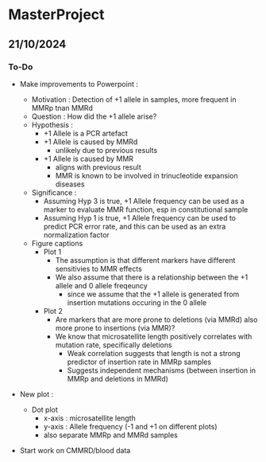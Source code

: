 # MasterProject

## 21/10/2024

### To-Do

- Make improvements to Powerpoint :
    - Motivation : Detection of +1 allele in samples, more frequent in MMRp tnan MMRd
    - Question : How did the +1 allele arise?
    - Hypothesis : 
        - +1 Allele is a PCR artefact
        - +1 Allele is caused by MMRd
            - unlikely due to previous results
        - +1 Allele is caused by MMR
            - aligns with previous result
            - MMR is known to be involved in trinucleotide expansion diseases
    - Significance :
        - Assuming Hyp 3 is true, +1 Allele frequency can be used as a marker to evaluate MMR function, esp in constitutional sample
        - Assuming Hyp 1 is true, +1 Allele frequency can be used to predict PCR error rate, and this can be used as an extra normalization factor
    - Figure captions
        - Plot 1
            - The assumption is that different markers have different sensitivies to MMR effects
            - We also assume that there is a relationship between the +1 allele and 0 allele freqeuncy
                - since we assume that the +1 allele is generated from insertion mutations occuring in the 0 allele 
        - Plot 2
            - Are markers that are more prone to deletions (via MMRd) also more prone to insertions (via MMR)?
            - We know that microsatellite length positively correlates with mutation rate, specifically deletions
                - Weak correlation suggests that length is not a strong predictor of insertion rate in MMRp samples
                - Suggests independent mechanisms (between insertion in MMRp and deletions in MMRd)

- New plot :
    - Dot plot
        - x-axis : microsatellite length
        - y-axis : Allele frequency (-1 and +1 on different plots)
        - also separate MMRp and MMRd samples

- Start work on CMMRD/blood data

